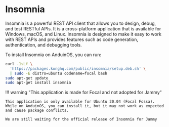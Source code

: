 # Insomnia

Insomnia is a powerful REST API client that allows you to design, debug, and test RESTful APIs. It is a cross-platform application that is available for Windows, macOS, and Linux. Insomnia is designed to make it easy to work with REST APIs and provides features such as code generation, authentication, and debugging tools.

To install Insomnia on AnduinOS, you can run:

```bash
curl -1sLf \
  'https://packages.konghq.com/public/insomnia/setup.deb.sh' \
  | sudo -E distro=ubuntu codename=focal bash
sudo apt-get update
sudo apt-get install insomnia
```

!!! warning "This application is made for Focal and not adopted for Jammy"

    This application is only available for Ubuntu 20.04 (Focal Fossa). While on AnduinOS, you can install it, but it may not work as expected and cause package conflicts.

    We are still waiting for the official release of Insomnia for Jammy
